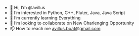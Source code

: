 - 👋 Hi, I’m @avillus
- 👀 I’m interested in Python, C++, Fluter, Java, Java Script
- 🌱 I’m currently learning Everything
- 💞️ I’m looking to collaborate on New Charlenging Opportunity
- 📫 How to reach me avillus.boat@gmail.com
<!---
avillus/avillus is a ✨ special ✨ repository because its `README.md` (this file) appears on your GitHub profile.
You can click the Preview link to take a look at your changes.
--->
